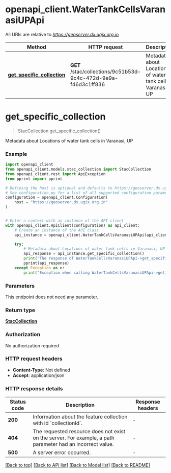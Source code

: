 # openapi_client.WaterTankCellsVaranasiUPApi

All URIs are relative to *https://geoserver.dx.ugix.org.in*

Method | HTTP request | Description
------------- | ------------- | -------------
[**get_specific_collection**](WaterTankCellsVaranasiUPApi.md#get_specific_collection) | **GET** /stac/collections/9c51b53d-9c4c-472d-9e9a-f46d3c1ff836 | Metadata about Locations of water tank cells in Varanasi, UP


# **get_specific_collection**
> StacCollection get_specific_collection()

Metadata about Locations of water tank cells in Varanasi, UP

### Example


```python
import openapi_client
from openapi_client.models.stac_collection import StacCollection
from openapi_client.rest import ApiException
from pprint import pprint

# Defining the host is optional and defaults to https://geoserver.dx.ugix.org.in
# See configuration.py for a list of all supported configuration parameters.
configuration = openapi_client.Configuration(
    host = "https://geoserver.dx.ugix.org.in"
)


# Enter a context with an instance of the API client
with openapi_client.ApiClient(configuration) as api_client:
    # Create an instance of the API class
    api_instance = openapi_client.WaterTankCellsVaranasiUPApi(api_client)

    try:
        # Metadata about Locations of water tank cells in Varanasi, UP
        api_response = api_instance.get_specific_collection()
        print("The response of WaterTankCellsVaranasiUPApi->get_specific_collection:\n")
        pprint(api_response)
    except Exception as e:
        print("Exception when calling WaterTankCellsVaranasiUPApi->get_specific_collection: %s\n" % e)
```



### Parameters

This endpoint does not need any parameter.

### Return type

[**StacCollection**](StacCollection.md)

### Authorization

No authorization required

### HTTP request headers

 - **Content-Type**: Not defined
 - **Accept**: application/json

### HTTP response details

| Status code | Description | Response headers |
|-------------|-------------|------------------|
**200** | Information about the feature collection with id &#x60;collectionId&#x60;. |  -  |
**404** | The requested resource does not exist on the server. For example, a path parameter had an incorrect value. |  -  |
**500** | A server error occurred. |  -  |

[[Back to top]](#) [[Back to API list]](../README.md#documentation-for-api-endpoints) [[Back to Model list]](../README.md#documentation-for-models) [[Back to README]](../README.md)

